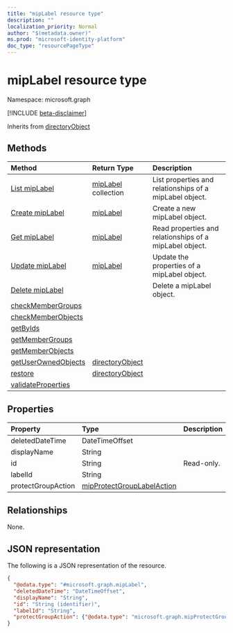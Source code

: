 ```yaml
---
title: "mipLabel resource type"
description: ""
localization_priority: Normal
author: "$(metadata.owner)"
ms.prod: "microsoft-identity-platform"
doc_type: "resourcePageType"
---
```


# mipLabel resource type

Namespace: microsoft.graph

[!INCLUDE [beta-disclaimer](../../includes/beta-disclaimer.md)]

Inherits from [directoryObject](directoryobject.md)

## Methods

| Method                                                        | Return Type                                         | Description                                             |
| :------------------------------------------------------------ | :-------------------------------------------------- | :------------------------------------------------------ |
| [List mipLabel](../api/miplabel-list.md)                      | [mipLabel](mipLabel.md) collection                  | List properties and relationships of a mipLabel object. |
| [Create mipLabel](../api/miplabel-create.md)                  | [mipLabel](mipLabel.md)                             | Create a new mipLabel object.                           |
| [Get mipLabel](../api/miplabel-get.md)                        | [mipLabel](mipLabel.md)                             | Read properties and relationships of a mipLabel object. |
| [Update mipLabel](../api/miplabel-update.md)                  | [mipLabel](mipLabel.md)                             | Update the properties of a mipLabel object.             |
| [Delete mipLabel](../api/miplabel-delete.md)                  |                                                     | Delete a mipLabel object.                               |
| [checkMemberGroups](../api/miplabel-checkMemberGroups.md)     |                                                     |                                                         |
| [checkMemberObjects](../api/miplabel-checkMemberObjects.md)   |                                                     |                                                         |
| [getByIds](../api/miplabel-getByIds.md)                       |                                                     |                                                         |
| [getMemberGroups](../api/miplabel-getMemberGroups.md)         |                                                     |                                                         |
| [getMemberObjects](../api/miplabel-getMemberObjects.md)       |                                                     |                                                         |
| [getUserOwnedObjects](../api/miplabel-getUserOwnedObjects.md) | [directoryObject](../resources/-directoryobject.md) |                                                         |
| [restore](../api/miplabel-restore.md)                         | [directoryObject](../resources/-directoryobject.md) |                                                         |
| [validateProperties](../api/miplabel-validateProperties.md)   |                                                     |                                                         |

## Properties

| Property           | Type                                                                     | Description |
| :----------------- | :----------------------------------------------------------------------- | :---------- |
| deletedDateTime    | DateTimeOffset                                                           |             |
| displayName        | String                                                                   |             |
| id                 | String                                                                   | Read-only.  |
| labelId            | String                                                                   |             |
| protectGroupAction | [mipProtectGroupLabelAction](../resources/mipprotectgrouplabelaction.md) |             |

## Relationships

None.

## JSON representation

The following is a JSON representation of the resource.

<!-- {
  "blockType": "resource",
  "keyProperty": "id",
  "@odata.type": "microsoft.graph.mipLabel",
  "baseType": "microsoft.graph.directoryObject",
  "openType": True
}
-->

```json
{
  "@odata.type": "#microsoft.graph.mipLabel",
  "deletedDateTime": "DateTimeOffset",
  "displayName": "String",
  "id": "String (identifier)",
  "labelId": "String",
  "protectGroupAction": {"@odata.type": "microsoft.graph.mipProtectGroupLabelAction"}
}
```
